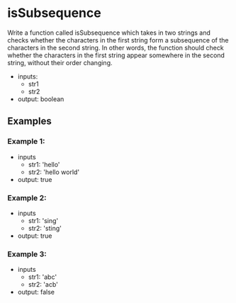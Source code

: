 # isSubsequence
Write a function called isSubsequence which takes in two strings
and checks whether the characters in the first string form
a subsequence of the characters in the second string.
In other words, the function should check whether the characters
in the first string appear somewhere in the second string,
without their order changing.

- inputs:
  - str1
  - str2
- output: boolean

## Examples
### Example 1: 
- inputs
  - str1: 'hello'
  - str2: 'hello world'
- output: true
### Example 2: 
- inputs
  - str1: 'sing'
  - str2: 'sting'
- output: true

### Example 3: 
- inputs
  - str1: 'abc'
  - str2: 'acb'
- output: false
